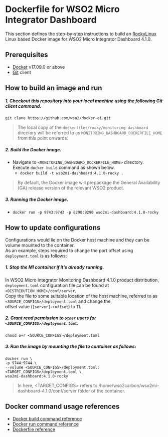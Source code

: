 # Dockerfile for WSO2 Micro Integrator Dashboard

This section defines the step-by-step instructions to build an [RockyLinux](https://hub.docker.com/_/rockylinux) Linux based Docker image for WSO2 Micro Integrator Dashboard 4.1.0.

## Prerequisites

* [Docker](https://www.docker.com/get-docker) v17.09.0 or above
* [Git](https://git-scm.com/book/en/v2/Getting-Started-Installing-Git) client

## How to build an image and run

##### 1. Checkout this repository into your local machine using the following Git client command.

```
git clone https://github.com/wso2/docker-ei.git
```

>The local copy of the `dockerfiles/rocky/monitoring-dashboard` directory will be referred to as `MONITORING_DASHBOARD_DOCKERFILE_HOME` from this point onwards.

##### 2. Build the Docker image.

- Navigate to `<MONITORING_DASHBOARD_DOCKERFILE_HOME>` directory. <br>
  Execute `docker build` command as shown below.
    + `docker build -t wso2mi-dashboard:4.1.0-rocky .`

> By default, the Docker image will prepackage the General Availability (GA) release version of the relevant WSO2 product.

##### 3. Running the Docker image.

- `docker run -p 9743:9743 -p 8290:8290 wso2mi-dashboard:4.1.0-rocky`

## How to update configurations

Configurations would lie on the Docker host machine and they can be volume mounted to the container. <br>
As an example, steps required to change the port offset using `deployment.toml` is as follows:

##### 1. Stop the MI container if it's already running.

In WSO2 Micro Integrator Monitoring Dashboard 4.1.0 product distribution, `deployment.toml` configuration file can be
 found at `<DISTRIBUTION_HOME>/conf/server`.<br>
Copy the file to some suitable location of the host machine, referred to as `<SOURCE_CONFIGS>/deployment.toml` and change the<br>
offset value (`[server]->offset`) to 11.

##### 2. Grant read permission to `other` users for `<SOURCE_CONFIGS>/deployment.toml`.

```
chmod o+r <SOURCE_CONFIGS>/deployment.toml
```

##### 3. Run the image by mounting the file to container as follows:

```
docker run \
-p 9744:9744 \
--volume <SOURCE_CONFIGS>/deployment.toml:<TARGET_CONFIGS>/deployment.toml \
wso2mi-dashboard:4.1.0-rocky
```

> In here, <TARGET_CONFIGS> refers to /home/wso2carbon/wso2mi-dashboard-4.1.0/conf/server folder of the
> container.

## Docker command usage references

* [Docker build command reference](https://docs.docker.com/engine/reference/commandline/build/)
* [Docker run command reference](https://docs.docker.com/engine/reference/run/)
* [Dockerfile reference](https://docs.docker.com/engine/reference/builder/)
